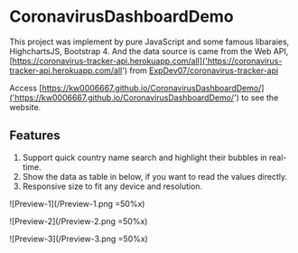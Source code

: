 # CoronavirusDashboardDemo
This project was implement by pure JavaScript and some famous libaraies, HighchartsJS, Bootstrap 4. And the data source is came from the Web API, [https://coronavirus-tracker-api.herokuapp.com/all]('https://coronavirus-tracker-api.herokuapp.com/all') from [ExpDev07/coronavirus-tracker-api]('https://github.com/ExpDev07/coronavirus-tracker-api')


Access [https://kw0006667.github.io/CoronavirusDashboardDemo/]('https://kw0006667.github.io/CoronavirusDashboardDemo/') to see the website.

## Features
1. Support quick country name search and highlight their bubbles in real-time.
2. Show the data as table in below, if you want to read the values directly.
3. Responsive size to fit any device and resolution.



![Preview-1](/Preview-1.png =50%x)

![Preview-2](/Preview-2.png =50%x)

![Preview-3](/Preview-3.png =50%x)
